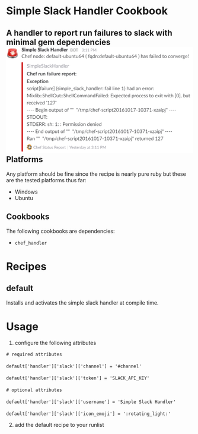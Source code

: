 
Simple Slack Handler Cookbook
================

A handler to report run failures to slack with minimal gem dependencies
![Alt text](/screencap.png?raw=true "A Slack Alert")
Platforms
---------
Any platform should be fine since the recipe is nearly pure ruby but these are
the tested platforms thus far:

* Windows
* Ubuntu

Cookbooks
---------

The following cookbooks are dependencies:

* `chef_handler`


Recipes
=======

default
-------
Installs and activates the simple slack handler at compile time.

Usage
=====
1. configure the following attributes
  ```
  # required attributes
  
  default['handler']['slack']['channel'] = '#channel'

  default['handler']['slack']['token'] = 'SLACK_API_KEY'

  # optional attributes

  default['handler']['slack']['username'] = 'Simple Slack Handler'

  default['handler']['slack']['icon_emoji'] = ':rotating_light:'

  ```
2. add the default recipe to your runlist
